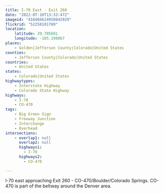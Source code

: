 ```yaml
---
title: I-70 East - Exit 260
date: "2022-07-10T13:33:47Z"
imageid: "416466624950842929"
flickrid: "52250101769"
location:
    latitude: 39.705681
    longitude: -105.198967
places:
    - Golden|Jefferson County|Colorado|United States
counties:
    - Jefferson County|Colorado|United States
countries:
    - United States
states:
    - Colorado|United States
highwaytypes:
    - Interstate Highway
    - Colorado State Highway
highways:
    - I-70
    - CO-470
tags:
    - Big Green Sign
    - Freeway Junction
    - Interchange
    - Overhead
intersections:
    - overlap1: null
      overlap2: null
      highways1:
        - I-70
      highways2:
        - CO-470

---
```

I-70 east approaching Exit 260 - CO-470/Boulder/Colorado Springs.  CO-470 is part of the beltway around the Denver area.